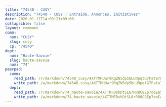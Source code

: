 ```yaml
---
title: "74540 - CUSY"
description: "74540 - CUSY | Entraide, Annonces, Initiatives"
date: 2020-01-11T14:09:21+09:00
collapsible: false
layout: commune
comm:
  nom: "CUSY"
  slug: cusy
  cp: "74540"
dept:
  nom: "Haute-Savoie"
  slug: haute-savoie
  num: "74"
peerpad:
  comm:
    read_path: /r/markdown/74540_cusy/4XTTMHUwr9RqZN5dp5bLURpqtG7Fata7m45upC6Pab7C3Uymi
    write_path: /w/markdown/74540_cusy/4XTTMHUwr9RqZN5dp5bLURpqtG7Fata7m45upC6Pab7C3Uymi-K3TgUSh7AN11abotBcQU161VUgLGvTPA7vagtbgxpHXZ3ZZc6kSuAfjCGuoSpKsyLi4pEjMwdy4bGQvtFMoYXZY76v5JofG7fkAWioq9g5iySNGHXV7Jk2DjJzLXSMcBaLw5kXGc
  dept:
    read_path: /r/markdown/74_haute-savoie/4XTTMFDshDtSL6rRR8C8Ep7ooEaScrNDwxDV25EFPHeHZ52x1
    write_path: /w/markdown/74_haute-savoie/4XTTMFDshDtSL6rRR8C8Ep7ooEaScrNDwxDV25EFPHeHZ52x1-K3TgUmVjcaKpCDSkKWpCGUbhE7ZQFBo1ii5Ea22w8hBabevqkbzB6WYLGakWLpyfVQhLdDqwN6hV7KHufsmFnGz97XzEPCcG8sZ1JFmJ2VEoxceE68UFJnVWRpsQxbALCnY5BDJ1
---
```



